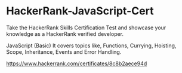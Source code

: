 # HackerRank-JavaScript-Cert
Take the HackerRank Skills Certification Test and showcase your knowledge as a HackerRank verified developer.

JavaScript (Basic)
It covers topics like, Functions, Currying, Hoisting, Scope, Inheritance, Events and Error Handling.

https://www.hackerrank.com/certificates/8c8b2aece94d

